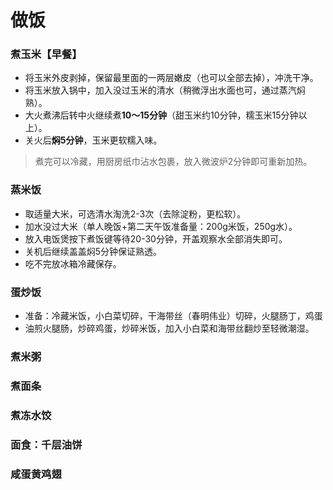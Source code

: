 # 做饭

### 煮玉米【早餐】

* 将玉米外皮剥掉，保留最里面的一两层嫩皮（也可以全部去掉），冲洗干净。
* 将玉米放入锅中，加入没过玉米的清水（稍微浮出水面也可，通过蒸汽焖熟）。
* 大火煮沸后转中火继续煮**10～15分钟**（甜玉米约10分钟，糯玉米15分钟以上）。
* 关火后**焖5分钟**，玉米更软糯入味。

> 煮完可以冷藏，用厨房纸巾沾水包裹，放入微波炉2分钟即可重新加热。

### 蒸米饭

* 取适量大米，可选清水淘洗2-3次（去除淀粉，更松软）。
* 加水没过大米（单人晚饭+第二天午饭准备量：200g米饭，250g水）。
* 放入电饭煲按下煮饭键等待20-30分钟，开盖观察水全部消失即可。
* 关机后继续盖盖焖5分钟保证熟透。
* 吃不完放冰箱冷藏保存。

### 蛋炒饭

* 准备：冷藏米饭，小白菜切碎，干海带丝（春明伟业）切碎，火腿肠丁，鸡蛋
* 油煎火腿肠，炒碎鸡蛋，炒碎米饭，加入小白菜和海带丝翻炒至轻微潮湿。

### 煮米粥

### 煮面条

### 煮冻水饺

### 面食：千层油饼

### 咸蛋黄鸡翅



